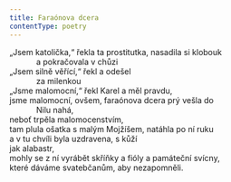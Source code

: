 ```yaml
---
title: Faraónova dcera
contentType: poetry
---
```


<section>

„Jsem katolička,“ řekla ta prostitutka, nasadila si klobouk  
            a pokračovala v chůzi  
„Jsem silně věřící,“ řekl a odešel  
            za milenkou  
„Jsme malomocní,“ řekl Karel a měl pravdu,  
jsme malomocní, ovšem, faraónova dcera prý vešla do  
            Nilu nahá,  
neboť trpěla malomocenstvím,  
tam plula ošatka s malým Mojžíšem, natáhla po ní ruku  
a v tu chvíli byla uzdravena, s kůží  
jak alabastr,  
mohly se z ní vyrábět skříňky a fióly a památeční svícny,  
které dáváme svatebčanům, aby nezapomněli.

</section>
